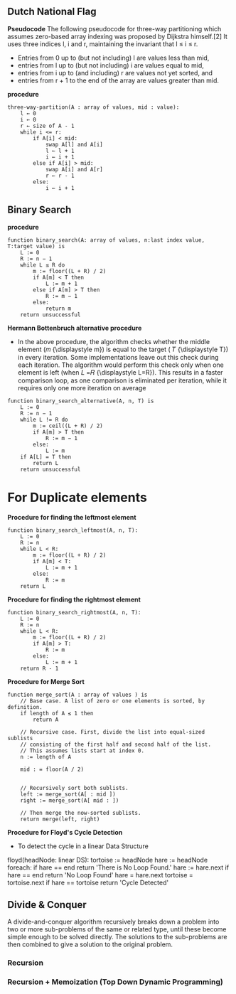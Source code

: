 ## Dutch National Flag 


**Pseudocode**
The following pseudocode for three-way partitioning which assumes zero-based array indexing was proposed by Dijkstra himself.[2] It uses three indices l, i and r, maintaining the invariant that l ≤ i ≤ r.

- Entries from 0 up to (but not including) l are values less than mid,
- entries from l up to (but not including) i are values equal to mid,
- entries from i up to (and including) r are values not yet sorted, and
- entries from r + 1 to the end of the array are values greater than mid.



**procedure** 
```
three-way-partition(A : array of values, mid : value):
    l ← 0
    i ← 0
    r ← size of A - 1
    while i <= r:
        if A[i] < mid:
            swap A[l] and A[i]
            l ← l + 1
            i ← i + 1
        else if A[i] > mid:
            swap A[i] and A[r]
            r ← r - 1
        else:
            i ← i + 1
```



## Binary Search

**procedure**
```
function binary_search(A: array of values, n:last index value, T:target value) is
    L := 0
    R := n − 1
    while L ≤ R do
        m := floor((L + R) / 2)
        if A[m] < T then
            L := m + 1
        else if A[m] > T then
            R := m − 1
        else:
            return m
    return unsuccessful
```

**Hermann Bottenbruch alternative procedure**
- In the above procedure, the algorithm checks whether the middle element (𝑚 {\displaystyle m}) is equal to the target ( 𝑇 {\displaystyle T}) in every iteration. Some implementations leave out this check during each iteration. The algorithm would perform this check only when one element is left (when 𝐿 =𝑅 {\displaystyle L=R}). This results in a faster comparison loop, as one comparison is eliminated per iteration, while it requires only one more iteration on average

```
function binary_search_alternative(A, n, T) is
    L := 0
    R := n − 1
    while L != R do
        m := ceil((L + R) / 2)
        if A[m] > T then
            R := m − 1
        else:
            L := m
    if A[L] = T then
        return L
    return unsuccessful
```

# For Duplicate elements

**Procedure for finding the leftmost element**

```
function binary_search_leftmost(A, n, T):
    L := 0
    R := n
    while L < R:
        m := floor((L + R) / 2)
        if A[m] < T:
            L := m + 1
        else:
            R := m
    return L
```

**Procedure for finding the rightmost element**

```
function binary_search_rightmost(A, n, T):
    L := 0
    R := n
    while L < R:
        m := floor((L + R) / 2)
        if A[m] > T:
            R := m
        else:
            L := m + 1
    return R - 1
```


**Procedure for Merge Sort**

```
function merge_sort(A : array of values ) is
    // Base case. A list of zero or one elements is sorted, by definition.
    if length of A ≤ 1 then
        return A

    // Recursive case. First, divide the list into equal-sized sublists
    // consisting of the first half and second half of the list.
    // This assumes lists start at index 0.
    n := length of A

    mid : = floor(A / 2)
   

    // Recursively sort both sublists.
    left := merge_sort(A[ : mid ])
    right := merge_sort(A[ mid : ])

    // Then merge the now-sorted sublists.
    return merge(left, right)
```




**Procedure for Floyd's Cycle Detection**
- To detect the cycle in a linear Data Structure

floyd(headNode: linear DS):
    tortoise := headNode
    hare := headNode
    foreach:
        if hare == end
            return 'There is No Loop Found.'
        hare := hare.next
        if hare == end
            return 'No Loop Found'
        hare = hare.next
        tortoise = tortoise.next
        if hare == tortoise
            return 'Cycle Detected'


## Divide & Conquer
A divide-and-conquer algorithm recursively breaks down a problem into two or more sub-problems of the same or related type, until these become simple enough to be solved directly. The solutions to the sub-problems are then combined to give a solution to the original problem.



### Recursion



### Recursion + Memoization (Top Down Dynamic Programming)